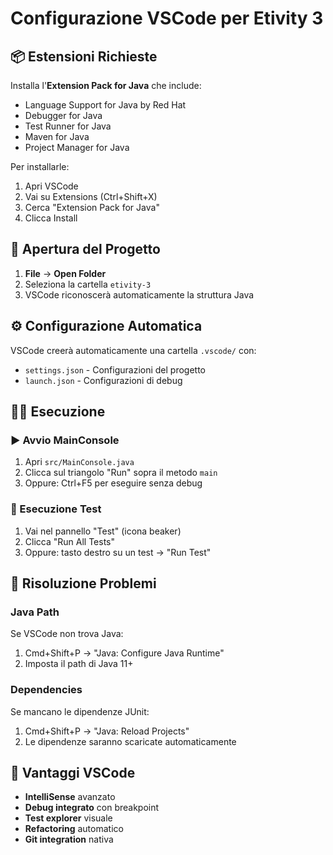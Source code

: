 # Configurazione VSCode per Etivity 3

## 📦 Estensioni Richieste

Installa l'**Extension Pack for Java** che include:
- Language Support for Java by Red Hat
- Debugger for Java
- Test Runner for Java
- Maven for Java
- Project Manager for Java

Per installarle:
1. Apri VSCode
2. Vai su Extensions (Ctrl+Shift+X)
3. Cerca "Extension Pack for Java"
4. Clicca Install

## 🚀 Apertura del Progetto

1. **File** → **Open Folder**
2. Seleziona la cartella `etivity-3`
3. VSCode riconoscerà automaticamente la struttura Java

## ⚙️ Configurazione Automatica

VSCode creerà automaticamente una cartella `.vscode/` con:
- `settings.json` - Configurazioni del progetto
- `launch.json` - Configurazioni di debug

## 🏃‍♂️ Esecuzione

### ▶️ Avvio MainConsole

1. Apri `src/MainConsole.java`
2. Clicca sul triangolo "Run" sopra il metodo `main`
3. Oppure: Ctrl+F5 per eseguire senza debug

### 🧪 Esecuzione Test

1. Vai nel pannello "Test" (icona beaker)
2. Clicca "Run All Tests"
3. Oppure: tasto destro su un test → "Run Test"

## 🔧 Risoluzione Problemi

### Java Path
Se VSCode non trova Java:
1. Cmd+Shift+P → "Java: Configure Java Runtime"
2. Imposta il path di Java 11+

### Dependencies
Se mancano le dipendenze JUnit:
1. Cmd+Shift+P → "Java: Reload Projects"
2. Le dipendenze saranno scaricate automaticamente

## 🎯 Vantaggi VSCode

- **IntelliSense** avanzato
- **Debug integrato** con breakpoint
- **Test explorer** visuale
- **Refactoring** automatico
- **Git integration** nativa 